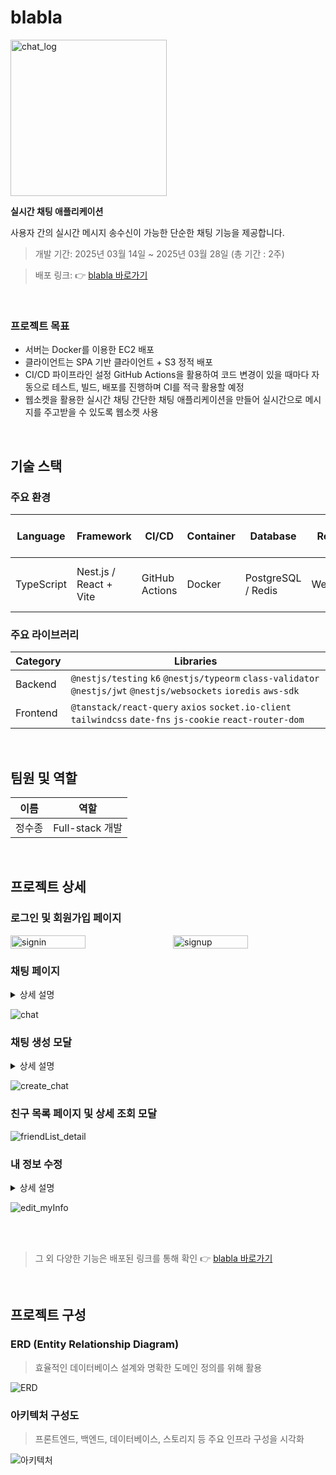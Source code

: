 # blabla

<img src="https://blabla-cloud.s3.ap-northeast-2.amazonaws.com/public/default-chat-image.png" alt="chat_log" width="250" />

**실시간 채팅 애플리케이션**

사용자 간의 실시간 메시지 송수신이 가능한 단순한 채팅 기능을 제공합니다.

> 개발 기간: 2025년 03월 14일 ~ 2025년 03월 28일 (총 기간 : 2주)

> 배포 링크: 👉 [blabla 바로가기](http://blabla-client.s3-website.ap-northeast-2.amazonaws.com/)

<br>

### 프로젝트 목표

- 서버는 Docker를 이용한 EC2 배포
- 클라이언트는 SPA 기반 클라이언트 + S3 정적 배포
- CI/CD 파이프라인 설정 GitHub Actions을 활용하여 코드 변경이 있을 때마다 자동으로 테스트, 빌드, 배포를 진행하며 CI를 적극 활용할 예정
- 웹소켓을 활용한 실시간 채팅 간단한 채팅 애플리케이션을 만들어 실시간으로 메시지를 주고받을 수 있도록 웹소켓 사용

<br>

## 기술 스택

### 주요 환경

| Language   | Framework              | CI/CD          | Container | Database           | Realtime  | Storage (Files / Deploy)      | Deployment                   |
| ---------- | ---------------------- | -------------- | --------- | ------------------ | --------- | ----------------------------- | ---------------------------- |
| TypeScript | Nest.js / React + Vite | GitHub Actions | Docker    | PostgreSQL / Redis | WebSocket | AWS S3 (images, client build) | AWS EC2 (server & WebSocket) |

### 주요 라이브러리

| Category | Libraries                                                                                                         |
| -------- | ----------------------------------------------------------------------------------------------------------------- |
| Backend  | `@nestjs/testing` `k6` `@nestjs/typeorm` `class-validator` `@nestjs/jwt` `@nestjs/websockets` `ioredis` `aws-sdk` |
| Frontend | `@tanstack/react-query` `axios` `socket.io-client` `tailwindcss` `date-fns` `js-cookie` `react-router-dom`        |

<br>

## 팀원 및 역할

| 이름   | 역할            |
| ------ | --------------- |
| 정수종 | Full-stack 개발 |

<br>

## 프로젝트 상세

### 로그인 및 회원가입 페이지

<div style="display: flex; gap: 1rem; justify-content: center;">
  <img src="https://blabla-cloud.s3.ap-northeast-2.amazonaws.com/public/pages/signin.png" alt="signin" style="width: 49%;" />
  <img src="https://blabla-cloud.s3.ap-northeast-2.amazonaws.com/public/pages/signup.png" alt="signup" style="width: 49%;" />
</div>

### 채팅 페이지

<details>
  <summary>상세 설명</summary>

- 사용자가 참여 중인 1:1 채팅 목록을 조회
- 상대방의 이름을 선택해 새로운 채팅방을 생성
- 채팅방은 수신자에게 첫 메시지를 보낸 시점에 생성
- 탈퇴한 회원의 경우 채팅방 내에서 "알수없음"으로 표시

</details>

![chat](https://blabla-cloud.s3.ap-northeast-2.amazonaws.com/public/pages/chat.png)

### 채팅 생성 모달

<details>
  <summary>상세 설명</summary>

- 친구 목록에서 채팅 상대를 선택
- 선택한 친구와 이미 채팅 중인 경우, 해당 채팅방으로 이동
- 새 친구 선택 후 채팅 시, 새로운 채팅방이 생성됩니다.

</details>

![create_chat](https://blabla-cloud.s3.ap-northeast-2.amazonaws.com/public/pages/create_chat.png)

### 친구 목록 페이지 및 상세 조회 모달

![friendList_detail](https://blabla-cloud.s3.ap-northeast-2.amazonaws.com/public/pages/friendList_detail.png)

### 내 정보 수정

<details>
  <summary>상세 설명</summary>

- 사용자 이름 및 상태 메시지를 수정
- 회원 탈퇴 기능
- 프로필 이미지는 AWS S3에 저장, 기존 이미지는 자동으로 삭제

</details>

![edit_myInfo](https://blabla-cloud.s3.ap-northeast-2.amazonaws.com/public/pages/edit_myInfo.png)

<br>
<br>

> 그 외 다양한 기능은 배포된 링크를 통해 확인 👉 [blabla 바로가기](http://blabla-client.s3-website.ap-northeast-2.amazonaws.com/)

<br>

## 프로젝트 구성

### ERD (Entity Relationship Diagram)

> 효율적인 데이터베이스 설계와 명확한 도메인 정의를 위해 활용

![ERD](https://blabla-cloud.s3.ap-northeast-2.amazonaws.com/public/blabla_erd.png)

### 아키텍처 구성도

> 프론트엔드, 백엔드, 데이터베이스, 스토리지 등 주요 인프라 구성을 시각화

![아키텍처](https://blabla-cloud.s3.ap-northeast-2.amazonaws.com/public/blabla_architecture.png)
